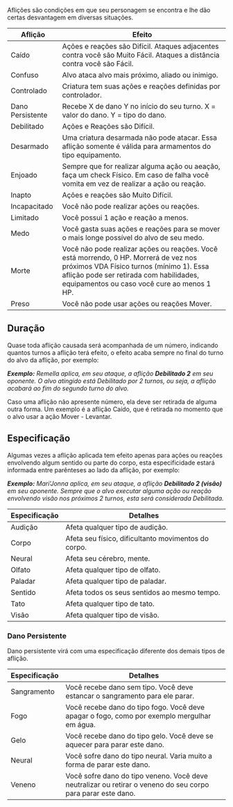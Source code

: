 Aflições são condições em que seu personagem se encontra e lhe dão certas desvantagem em diversas situações.

| Aflição          | Efeito                                                                                                                                                                                                                     |
| ---------------- | -------------------------------------------------------------------------------------------------------------------------------------------------------------------------------------------------------------------------- |
| Caído            | Ações e reações são Difícil. Ataques adjacentes contra você são Muito Fácil. Ataques a distância contra você são Fácil.                                                                                                    |
| Confuso          | Alvo ataca alvo mais próximo, aliado ou inimigo.                                                                                                                                                                           |
| Controlado       | Criatura tem suas ações e reações definidas por controlador.                                                                                                                                                               |
| Dano Persistente | Recebe X de dano Y no início do seu turno. X = valor do dano. Y = tipo do dano.                                                                                                                                            |
| Debilitado       | Ações e Reações são Difícil.                                                                                                                                                                                               |
| Desarmado        | Uma criatura desarmada não pode atacar. Essa aflição somente é válida para armamentos do tipo equipamento.                                                                                                                 |
| Enjoado          | Sempre que for realizar alguma ação ou aeação, faça um check Físico. Em caso de falha você vomita em vez de realizar a ação ou reação.                                                                                     |
| Inapto           | Ações e reações são Muito Difícil.                                                                                                                                                                                         |
| Incapacitado     | Você não pode realizar ações ou reações.                                                                                                                                                                                   |
| Limitado         | Você possui 1 ação e reação a menos.                                                                                                                                                                                       |
| Medo             | Você gasta suas ações e reações para se mover o mais longe possível do alvo de seu medo.                                                                                                                                   |
| Morte            | Você não pode realizar ações ou reações. Você está morrendo, 0 HP. Morrerá de vez nos próximos VDA Físico turnos (mínimo 1). Essa aflição pode ser retirada com habilidades, equipamentos ou caso você cure ao menos 1 HP. |
| Preso            | Você não pode usar ações ou reações Mover.                                                                                                                                                                                 |

## Duração

Quase toda aflição causada será acompanhada de um número, indicando quantos turnos a aflição terá efeito, o efeito acaba sempre no final do turno do alvo da aflição, por exemplo:

**_Exemplo:_** _Remella aplica, em seu ataque, a aflição **Debilitado 2** em seu oponente. O alvo atingido está Debilitado por 2 turnos, ou seja, a aflição acabará ao fim do segundo turno do alvo._

Caso uma aflição não apresente número, ela deve ser retirada de alguma outra forma. Um exemplo é a aflição Caído, que é retirada no momento que o alvo usar a ação Mover - Levantar.

## Especificação

Algumas vezes a aflição aplicada tem efeito apenas para ações ou reações envolvendo algum sentido ou parte do corpo, esta especificidade estará informada entre parênteses ao lado da aflição, por exemplo:

**_Exemplo:_** _Mari'Jonna aplica, em seu ataque, a aflição **Debilitado 2 (visão)** em seu oponente. Sempre que o alvo executar alguma ação ou reação envolvendo visão nos próximos 2 turnos, esta será considerada Debilitada._

| Especificação | Detalhes                                            |
| ------------- | --------------------------------------------------- |
| Audição       | Afeta qualquer tipo de audição.                     |
| Corpo         | Afeta seu físico, dificultanto movimentos do corpo. |
| Neural        | Afeta seu cérebro, mente.                           |
| Olfato        | Afeta qualquer tipo de olfato.                      |
| Paladar       | Afeta qualquer tipo de paladar.                     |
| Sentido       | Afeta todos os seus sentidos ao mesmo tempo.        |
| Tato          | Afeta qualquer tipo de tato.                        |
| Visão         | Afeta qualquer tipo de visão.                       |

### Dano Persistente

Dano persistente virá com uma especificação diferente dos demais tipos de aflição.

| Especificação | Detalhes                                                                                                     |
| ------------- | ------------------------------------------------------------------------------------------------------------ |
| Sangramento   | Você recebe dano sem tipo. Você deve estancar o sangramento para ele parar.                                  |
| Fogo          | Você recebe dano do tipo fogo. Você deve apagar o fogo, como por exemplo mergulhar em água.                  |
| Gelo          | Você recebe dano do tipo gelo. Você deve se aquecer para parar este dano.                                    |
| Neural        | Você sofre dano do tipo neural. Varia muito a forma de parar este dano.                                      |
| Veneno        | Você sofre dano do tipo veneno. Você deve neutralizar ou retirar o veneno do seu corpo para parar este dano. |
